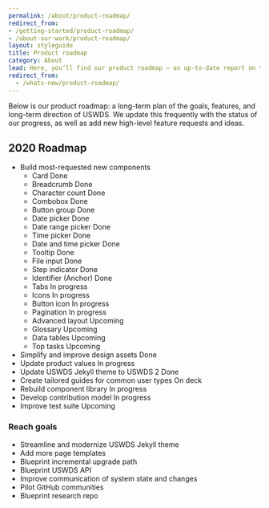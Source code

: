 ```yaml
---
permalink: /about/product-roadmap/
redirect_from:
- /getting-started/product-roadmap/
- /about-our-work/product-roadmap/
layout: styleguide
title: Product roadmap
category: About
lead: Here, you’ll find our product roadmap — an up-to-date report on the work we’re doing.
redirect_from:
  - /whats-new/product-roadmap/
---
```


Below is our product roadmap: a long-term plan of the goals, features, and long-term direction of USWDS. We update this frequently with the status of our progress, as well as add new high-level feature requests and ideas.

<!-- TODO: Make these into issues; add roadmap project board
You can also <a href="https://github.com/uswds/uswds/milestone/52" class="">view our product roadmap goals on GitHub</a>. -->

<h2>2020 Roadmap</h2>

<div class="maxw-tablet">
  <ul class="site-roadmap-list">
    <li class="site-roadmap-list__item"><span class="flex-fill">Build most-requested new components</span>
      <ul class="site-roadmap-list__sublist">
        <li class="site-roadmap-list__item"><span class="flex-fill">Card</span> <span class="usa-tag label-done">Done</span></li>
        <li class="site-roadmap-list__item"><span class="flex-fill">Breadcrumb</span> <span class="usa-tag label-done">Done</span></li>
        <li class="site-roadmap-list__item"><span class="flex-fill">Character count</span> <span class="usa-tag label-done">Done</span></li>
        <li class="site-roadmap-list__item"><span class="flex-fill">Combobox</span> <span class="usa-tag label-done">Done</span></li>
        <li class="site-roadmap-list__item"><span class="flex-fill">Button group</span> <span class="usa-tag label-done">Done</span></li>
        <li class="site-roadmap-list__item"><span class="flex-fill">Date picker</span>  <span class="usa-tag label-done">Done</span></li>
        <li class="site-roadmap-list__item"><span class="flex-fill">Date range picker</span>  <span class="usa-tag label-done">Done</span></li>
        <li class="site-roadmap-list__item"><span class="flex-fill">Time picker</span>  <span class="usa-tag label-done">Done</span></li>
        <li class="site-roadmap-list__item"><span class="flex-fill">Date and time picker</span> <span class="usa-tag label-done">Done</span></li>
        <li class="site-roadmap-list__item"><span class="flex-fill">Tooltip</span> <span class="usa-tag label-done">Done</span></li>
        <li class="site-roadmap-list__item"><span class="flex-fill">File input</span> <span class="usa-tag label-done">Done</span></li>
        <li class="site-roadmap-list__item"><span class="flex-fill">Step indicator</span> <span class="usa-tag label-done">Done</span></li>
        <li class="site-roadmap-list__item"><span class="flex-fill">Identifier (Anchor)</span> <span class="usa-tag label-done">Done</span></li>
        <li class="site-roadmap-list__item"><span class="flex-fill">Tabs</span> <span class="usa-tag label-in-progress">In progress</span></li>
        <li class="site-roadmap-list__item"><span class="flex-fill">Icons</span> <span class="usa-tag label-in-progress">In progress</span></li>
        <li class="site-roadmap-list__item"><span class="flex-fill">Button icon</span> <span class="usa-tag label-in-progress">In progress</span></li>
        <li class="site-roadmap-list__item"><span class="flex-fill">Pagination</span> <span class="usa-tag label-in-progress">In progress</span></li>
        <li class="site-roadmap-list__item"><span class="flex-fill">Advanced layout</span> <span class="usa-tag label-upcoming">Upcoming</span></li>
        <li class="site-roadmap-list__item"><span class="flex-fill">Glossary</span> <span class="usa-tag label-upcoming">Upcoming</span></li>
        <li class="site-roadmap-list__item"><span class="flex-fill">Data tables</span> <span class="usa-tag label-upcoming">Upcoming</span></li>
        <li class="site-roadmap-list__item"><span class="flex-fill">Top tasks</span> <span class="usa-tag label-upcoming">Upcoming</span></li>
      </ul>
    </li>
    <li class="site-roadmap-list__item"><span class="flex-fill">Simplify and improve design assets</span> <span class="usa-tag label-done">Done</span></li>
    <li class="site-roadmap-list__item"><span class="flex-fill">Update product values</span> <span class="usa-tag label-in-progress">In progress</span></li>
    <li class="site-roadmap-list__item"><span class="flex-fill">Update USWDS Jekyll theme to USWDS 2</span> <span class="usa-tag label-done">Done</span></li>
    <li class="site-roadmap-list__item"><span class="flex-fill">Create tailored guides for common user types</span> <span class="usa-tag label-next">On deck</span></li>
    <li class="site-roadmap-list__item"><span class="flex-fill">Rebuild component library</span> <span class="usa-tag label-in-progress">In progress</span></li>
    <li class="site-roadmap-list__item"><span class="flex-fill">Develop contribution model</span> <span class="usa-tag label-in-progress">In progress</span></li>
    <li class="site-roadmap-list__item"><span class="flex-fill">Improve test suite</span> <span class="usa-tag label-upcoming">Upcoming</span></li>
  </ul>
</div>

<h3>Reach goals</h3>
<div class="maxw-tablet">
  <ul class="site-roadmap-list__sublist">
    <li class="site-roadmap-list__item"><span class="flex-fill">Streamline and modernize USWDS Jekyll theme</span></li>
    <li class="site-roadmap-list__item">Add more page templates</li>
    <li class="site-roadmap-list__item">Blueprint incremental upgrade path</li>
    <li class="site-roadmap-list__item">Blueprint USWDS API</li>
    <li class="site-roadmap-list__item">Improve communication of system state and changes</li>
    <li class="site-roadmap-list__item">Pilot GitHub communities</li>
    <li class="site-roadmap-list__item">Blueprint research repo</li>
  </ul>
</div>
